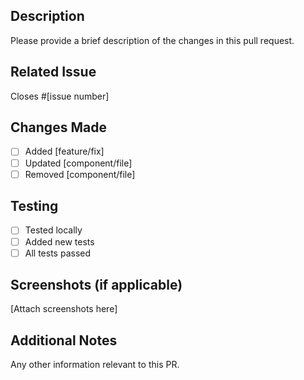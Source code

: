 ## Description
Please provide a brief description of the changes in this pull request.

## Related Issue
Closes #[issue number]

## Changes Made
- [ ] Added [feature/fix]
- [ ] Updated [component/file]
- [ ] Removed [component/file]

## Testing
- [ ] Tested locally
- [ ] Added new tests
- [ ] All tests passed

## Screenshots (if applicable)
[Attach screenshots here]

## Additional Notes
Any other information relevant to this PR.